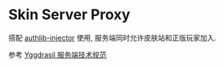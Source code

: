 # Skin Server Proxy

搭配 [authlib-injector](https://github.com/yushijinhun/authlib-injector) 使用, 服务端同时允许皮肤站和正版玩家加入.

参考 [Yggdrasil 服务端技术规范](https://github.com/yushijinhun/authlib-injector/wiki/Yggdrasil-%E6%9C%8D%E5%8A%A1%E7%AB%AF%E6%8A%80%E6%9C%AF%E8%A7%84%E8%8C%83)
